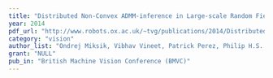 ```yaml
---
title: "Distributed Non-Convex ADMM-inference in Large-scale Random Fields"
year: 2014
pdf_url: "http://www.robots.ox.ac.uk/~tvg/publications/2014/Distributed_457_bmvc14.pdf"
category: "vision"
author_list: "Ondrej Miksik, Vibhav Vineet, Patrick Perez, Philip H.S. Torr"
grant: "NULL"
pub_in: "British Machine Vision Conference (BMVC)"
---
```

